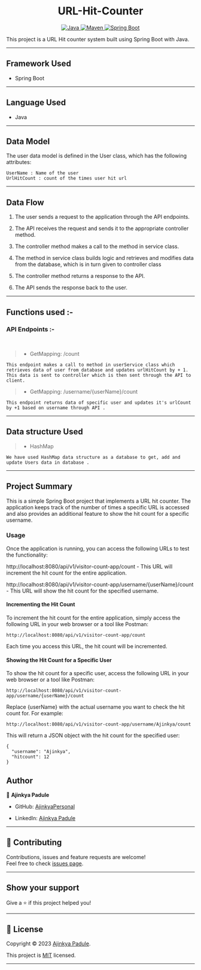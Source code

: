 
<h1 align = "center"> URL-Hit-Counter </h1>

<p align="center">
<a href="Java url">
    <img alt="Java" src="https://img.shields.io/badge/Java->=8-darkblue.svg" />
</a>
<a href="Maven url" >
    <img alt="Maven" src="https://img.shields.io/badge/maven-3.0.5-brightgreen.svg" />
</a>
<a href="Spring Boot url" >
    <img alt="Spring Boot" src="https://img.shields.io/badge/Spring Boot-3.0.6-brightgreen.svg" />
</a>
</p>
This project is a URL Hit counter system built using Spring Boot with Java.

---

## Framework Used
* Spring Boot

---

## Language Used
* Java

---

## Data Model

The user data model is defined in the User class, which has the following attributes:
```
UserName : Name of the user
UrlHitCount : count of the times user hit url
```

---

## Data Flow

1. The user sends a request to the application through the API endpoints.
2. The API receives the request and sends it to the appropriate controller method.
3. The controller method makes a call to the method in service class.

4. The method in service class builds logic and retrieves and modifies data from the database, which is in turn given to controller class
5. The controller method returns a response to the API.
6. The API sends the response back to the user.

---

## Functions used :-

### API Endpoints :-
</br>


> * GetMapping: /count 
```
This endpoint makes a call to method in userService class which retrieves data of user from database and updates urlHitCount by + 1. This data is sent to controller which is then sent through the API to client.
```

> * GetMapping: /username/{userName}/count

```
This endpoint returns data of specific user and updates it's urlCount by +1 based on username through API .
```

---

## Data structure Used
> * HashMap
```
We have used HashMap data structure as a database to get, add and update Users data in database .
```
---

## Project Summary

This is a simple Spring Boot project that implements a URL hit counter. The application keeps track of the number of times a specific URL is accessed and also provides an additional feature to show the hit count for a specific username.

### Usage
Once the application is running, you can access the following URLs to test the functionality:

http://localhost:8080/api/v1/visitor-count-app/count - This URL will increment the hit count for the entire application.

http://localhost:8080/api/v1/visitor-count-app/username/{userName}/count - This URL will show the hit count for the specified username.


#### Incrementing the Hit Count
To increment the hit count for the entire application, simply access the following URL in your web browser or a tool like Postman: 
```
http://localhost:8080/api/v1/visitor-count-app/count
```
Each time you access this URL, the hit count will be incremented.

#### Showing the Hit Count for a Specific User
To show the hit count for a specific user, access the following URL in your web browser or a tool like Postman:
```
http://localhost:8080/api/v1/visitor-count-app/username/{userName}/count
```
Replace {userName} with the actual username you want to check the hit count for. For example:
```
http://localhost:8080/api/v1/visitor-count-app/username/Ajinkya/count
``` 
This will return a JSON object with the hit count for the specified user:

```
{
  "username": "Ajinkya",
  "hitcount": 12
}
```

## Author

👤 **Ajinkya Padule**

* GitHub: [AjinkyaPersonal](https://github.com/AjinkyaPersonal)

* LinkedIn: [Ajinkya Padule](https://www.linkedin.com/in/ajinkya-padule-04b8541a6/)
    
---

## 🤝 Contributing

Contributions, issues and feature requests are welcome!<br />Feel free to check [issues page]("url").
    
---
    
## Show your support

Give a ⭐️ if this project helped you!
    
---
    
## 📝 License

Copyright © 2023 [Ajinkya Padule](https://github.com/AjinkyaPersonal).<br />

This project is [MIT]("url") licensed.
    
---

